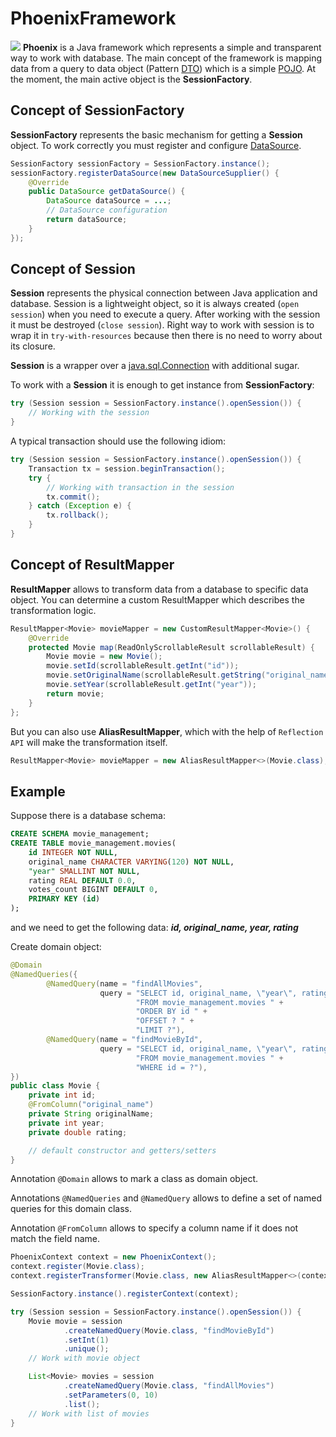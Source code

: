 # PhoenixFramework
![](https://github.com/MarchenkoProjects/PhoenixFramework/raw/master/raw/image/phoenix-logo.png)
**Phoenix** is a Java framework which represents a simple and transparent way to work with database. 
The main concept of the framework is mapping data from a query to data object (Pattern [DTO](https://en.wikipedia.org/wiki/Data_transfer_object)) 
which is a simple [POJO](https://en.wikipedia.org/wiki/Plain_old_Java_object). At the moment, the main active object is the **SessionFactory**.

## Concept of SessionFactory ##
**SessionFactory** represents the basic mechanism for getting a **Session** object. To work correctly 
you must register and configure [DataSource](https://docs.oracle.com/javase/7/docs/api/javax/sql/DataSource.html).
```java
SessionFactory sessionFactory = SessionFactory.instance();
sessionFactory.registerDataSource(new DataSourceSupplier() {
    @Override
    public DataSource getDataSource() {
        DataSource dataSource = ...;
        // DataSource configuration
        return dataSource;
    }
});
```

## Concept of Session ##
**Session** represents the physical connection between Java application and database. Session is a lightweight object, so it is always 
created (`open session`) when you need to execute a query. After working with the session it must be destroyed (`close session`). 
Right way to work with session is to wrap it in `try-with-resources` because then there is no need to worry about its closure.

**Session** is a wrapper over a [java.sql.Connection](https://docs.oracle.com/javase/7/docs/api/java/sql/Connection.html) with additional sugar.

To work with a **Session** it is enough to get instance from **SessionFactory**:
```java
try (Session session = SessionFactory.instance().openSession()) {
    // Working with the session
}
```

A typical transaction should use the following idiom:
```java
try (Session session = SessionFactory.instance().openSession()) {
    Transaction tx = session.beginTransaction();
    try {
        // Working with transaction in the session
        tx.commit();
    } catch (Exception e) {
        tx.rollback();
    }
}
```

## Concept of ResultMapper ##
**ResultMapper** allows to transform data from a database to specific data object. You can determine a custom ResultMapper 
which describes the transformation logic.

```java
ResultMapper<Movie> movieMapper = new CustomResultMapper<Movie>() {
    @Override
    protected Movie map(ReadOnlyScrollableResult scrollableResult) {
        Movie movie = new Movie();
        movie.setId(scrollableResult.getInt("id"));
        movie.setOriginalName(scrollableResult.getString("original_name"));
        movie.setYear(scrollableResult.getInt("year"));
        return movie;
    }
};
```
But you can also use **AliasResultMapper**, which with the help of `Reflection API` will make the transformation itself.
```java
ResultMapper<Movie> movieMapper = new AliasResultMapper<>(Movie.class);
```

## Example ##
Suppose there is a database schema:
```sql
CREATE SCHEMA movie_management;
CREATE TABLE movie_management.movies(
    id INTEGER NOT NULL,
    original_name CHARACTER VARYING(120) NOT NULL,
    "year" SMALLINT NOT NULL,
    rating REAL DEFAULT 0.0,
    votes_count BIGINT DEFAULT 0,
    PRIMARY KEY (id)
);
```
and we need to get the following data: ***id, original_name, year, rating***

Create domain object:
```java
@Domain
@NamedQueries({
        @NamedQuery(name = "findAllMovies",
                    query = "SELECT id, original_name, \"year\", rating " +
                            "FROM movie_management.movies " +
                            "ORDER BY id " +
                            "OFFSET ? " +
                            "LIMIT ?"),
        @NamedQuery(name = "findMovieById",
                    query = "SELECT id, original_name, \"year\", rating " +
                            "FROM movie_management.movies " +
                            "WHERE id = ?"),
})
public class Movie {
    private int id;
    @FromColumn("original_name")
    private String originalName;
    private int year;
    private double rating;

    // default constructor and getters/setters
}
```
Annotation ```@Domain``` allows to mark a class as domain object.

Annotations ```@NamedQueries``` and ```@NamedQuery``` allows to define a set of named queries for this domain class.

Annotation ```@FromColumn``` allows to specify a column name if it does not match the field name.

```java
PhoenixContext context = new PhoenixContext();
context.register(Movie.class);
context.registerTransformer(Movie.class, new AliasResultMapper<>(context, Movie.class));

SessionFactory.instance().registerContext(context);

try (Session session = SessionFactory.instance().openSession()) {
    Movie movie = session
            .createNamedQuery(Movie.class, "findMovieById")
            .setInt(1)
            .unique();
    // Work with movie object

    List<Movie> movies = session
            .createNamedQuery(Movie.class, "findAllMovies")
            .setParameters(0, 10)
            .list();
    // Work with list of movies
}
```
